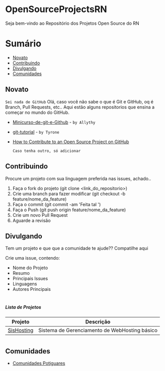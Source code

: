 # OpenSourceProjectsRN
Seja bem-vindo ao Repositório dos Projetos Open Source do RN

# Sumário
  - [Novato](#novato)
  - [Contribuindo](#contribuindo)
  - [Divulgando](#divulgando)
  - [Comunidades](#comunidades)

## Novato
`Sei nada de GitHub`
Olá, caso você não sabe o que é Git e GitHub, oq é Branch, Pull Requests, etc.. Aqui estão alguns repositorios que ensina a começar no mundo do GitHub.

 - [Minicurso-de-git-e-Github](https://github.com/allythy/Minicurso-de-git-e-Github) - `by Allythy`
 - [git-tutorial](https://github.com/tyronedamasceno/git-tutorial) - `by Tyrone`
 - [How to Contribute to an Open Source Project on GitHub](https://egghead.io/series/how-to-contribute-to-an-open-source-project-on-github)

   ```
   Caso tenha outro, só adicionar
   ```

## Contribuindo
Procure um projeto com sua linguagem preferida nas issues, achado..

1. Faça o fork do projeto (git clone <link_do_repositorio>)
2. Crie uma branch para fazer modificar (git checkout -b feature/nome_da_feature)
3. Faça o commit (git commit -am 'Feita tal <feature>')
4. Faça o Push (git push origin feature/nome_da_feature)
5. Crie um novo Pull Request
6. Aguarde a revisão

## Divulgando
Tem um projeto e que que a comunidade te ajude?? Compatilhe aqui

Crie uma issue, contendo:
- Nome do Projeto
- Resumo
- Principais Issues
- Linguagens
- Autores Principais

#
##### Lista de Projetos

Projeto   | Descrição
--------- | ------
[SisHosting](https://github.com/fsenaweb/SisHosting) | Sistema de Gerenciamento de WebHosting básico

#
## Comunidades
 - [Comunidades Potiguares](https://github.com/pbaesse/comunidades-ti-rn)
